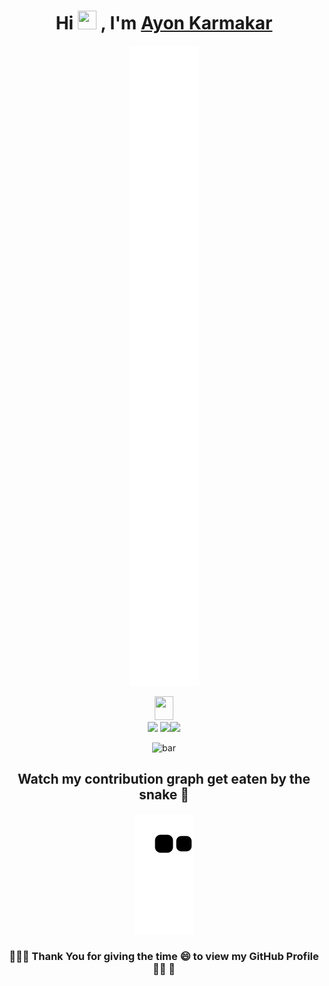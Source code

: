 <!-- [![@ayonssp's Holopin board](https://holopin.io/api/user/board?user=ayonssp)](https://holopin.io/@ayonssp) -->

<h1 align="center">Hi <img src="https://raw.githubusercontent.com/thepranaygupta/thepranaygupta/main/src/wave.gif" width="30px" height="30px"> , I'm <a href='https://linktr.ee/AYON_SSP' target="_blank">Ayon Karmakar</a></h1>

<!-- <h3 align="center">A technocrat who loves to Learn And Develop !</h3> -->

<p align="center">
    <img src="github-metrics.svg" >
</p>


<div align="center">

<img src = "https://media2.giphy.com/media/QssGEmpkyEOhBCb7e1/giphy.gif?cid=ecf05e47a0n3gi1bfqntqmob8g9aid1oyj2wr3ds3mg700bl&rid=giphy.gif" width = 30px height="38">
</div>

<div align="center">


<img src="https://media.giphy.com/media/qjqUcgIyRjsl2/giphy.gif" width="65" /> 
<a href="https://visitorbadge.io/status?path=AYON_SSP"><img src="https://api.visitorbadge.io/api/combined?path=AYON_SSP&label=AYON%20(VISITORS)&labelColor=%232ccce4&countColor=%23697689" /></a><img src="https://media.giphy.com/media/qjqUcgIyRjsl2/giphy.gif" width="65" />

![bar](https://spotify-bar.vercel.app/api/now-playing)
## Watch my contribution graph get eaten by the snake 🐍

![snake gif](https://github.com/Ayon-SSP/Ayon-SSP/blob/output/github-contribution-grid-snake.svg)

### 👩‍🚀🚀 Thank You for giving the time 😄 to view my GitHub  Profile 👩‍🚀 🚀


</div>


